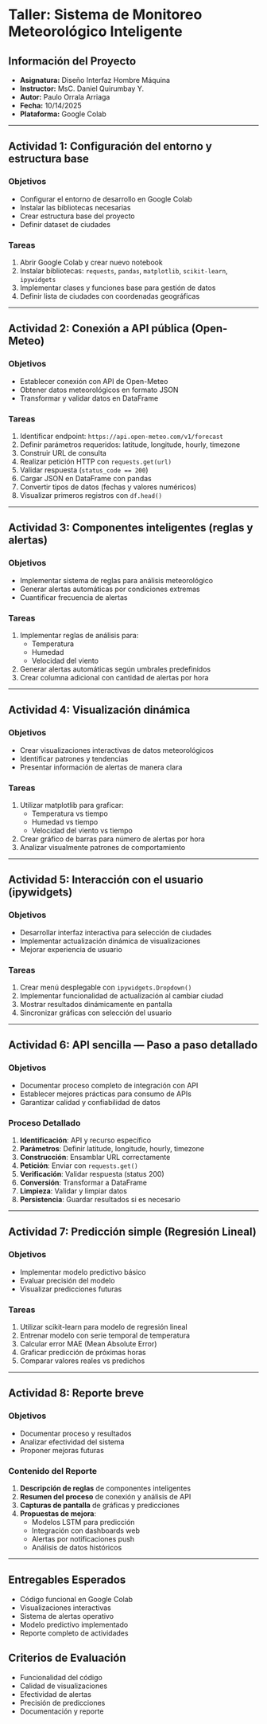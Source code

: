 # Taller: Sistema de Monitoreo Meteorológico Inteligente

## Información del Proyecto
- **Asignatura:** Diseño Interfaz Hombre Máquina  
- **Instructor:** MsC. Daniel Quirumbay Y.  
- **Autor:** Paulo Orrala Arriaga  
- **Fecha:** 10/14/2025 
- **Plataforma:** Google Colab  

---

## Actividad 1: Configuración del entorno y estructura base

### Objetivos
- Configurar el entorno de desarrollo en Google Colab
- Instalar las bibliotecas necesarias
- Crear estructura base del proyecto
- Definir dataset de ciudades

### Tareas
1. Abrir Google Colab y crear nuevo notebook
2. Instalar bibliotecas: `requests`, `pandas`, `matplotlib`, `scikit-learn`, `ipywidgets`
3. Implementar clases y funciones base para gestión de datos
4. Definir lista de ciudades con coordenadas geográficas

---

## Actividad 2: Conexión a API pública (Open-Meteo)

### Objetivos
- Establecer conexión con API de Open-Meteo
- Obtener datos meteorológicos en formato JSON
- Transformar y validar datos en DataFrame

### Tareas
1. Identificar endpoint: `https://api.open-meteo.com/v1/forecast`
2. Definir parámetros requeridos: latitude, longitude, hourly, timezone
3. Construir URL de consulta
4. Realizar petición HTTP con `requests.get(url)`
5. Validar respuesta (`status_code == 200`)
6. Cargar JSON en DataFrame con pandas
7. Convertir tipos de datos (fechas y valores numéricos)
8. Visualizar primeros registros con `df.head()`

---

## Actividad 3: Componentes inteligentes (reglas y alertas)

### Objetivos
- Implementar sistema de reglas para análisis meteorológico
- Generar alertas automáticas por condiciones extremas
- Cuantificar frecuencia de alertas

### Tareas
1. Implementar reglas de análisis para:
   - Temperatura
   - Humedad  
   - Velocidad del viento
2. Generar alertas automáticas según umbrales predefinidos
3. Crear columna adicional con cantidad de alertas por hora

---

## Actividad 4: Visualización dinámica

### Objetivos
- Crear visualizaciones interactivas de datos meteorológicos
- Identificar patrones y tendencias
- Presentar información de alertas de manera clara

### Tareas
1. Utilizar matplotlib para graficar:
   - Temperatura vs tiempo
   - Humedad vs tiempo
   - Velocidad del viento vs tiempo
2. Crear gráfico de barras para número de alertas por hora
3. Analizar visualmente patrones de comportamiento

---

## Actividad 5: Interacción con el usuario (ipywidgets)

### Objetivos
- Desarrollar interfaz interactiva para selección de ciudades
- Implementar actualización dinámica de visualizaciones
- Mejorar experiencia de usuario

### Tareas
1. Crear menú desplegable con `ipywidgets.Dropdown()`
2. Implementar funcionalidad de actualización al cambiar ciudad
3. Mostrar resultados dinámicamente en pantalla
4. Sincronizar gráficas con selección del usuario

---

## Actividad 6: API sencilla — Paso a paso detallado

### Objetivos
- Documentar proceso completo de integración con API
- Establecer mejores prácticas para consumo de APIs
- Garantizar calidad y confiabilidad de datos

### Proceso Detallado
1. **Identificación**: API y recurso específico
2. **Parámetros**: Definir latitude, longitude, hourly, timezone
3. **Construcción**: Ensamblar URL correctamente
4. **Petición**: Enviar con `requests.get()`
5. **Verificación**: Validar respuesta (status 200)
6. **Conversión**: Transformar a DataFrame
7. **Limpieza**: Validar y limpiar datos
8. **Persistencia**: Guardar resultados si es necesario

---

## Actividad 7: Predicción simple (Regresión Lineal)

### Objetivos
- Implementar modelo predictivo básico
- Evaluar precisión del modelo
- Visualizar predicciones futuras

### Tareas
1. Utilizar scikit-learn para modelo de regresión lineal
2. Entrenar modelo con serie temporal de temperatura
3. Calcular error MAE (Mean Absolute Error)
4. Graficar predicción de próximas horas
5. Comparar valores reales vs predichos

---

## Actividad 8: Reporte breve

### Objetivos
- Documentar proceso y resultados
- Analizar efectividad del sistema
- Proponer mejoras futuras

### Contenido del Reporte
1. **Descripción de reglas** de componentes inteligentes
2. **Resumen del proceso** de conexión y análisis de API
3. **Capturas de pantalla** de gráficas y predicciones
4. **Propuestas de mejora**:
   - Modelos LSTM para predicción
   - Integración con dashboards web
   - Alertas por notificaciones push
   - Análisis de datos históricos

---

## Entregables Esperados
- Código funcional en Google Colab
- Visualizaciones interactivas
- Sistema de alertas operativo
- Modelo predictivo implementado
- Reporte completo de actividades

## Criterios de Evaluación
- Funcionalidad del código
- Calidad de visualizaciones
- Efectividad de alertas
- Precisión de predicciones
- Documentación y reporte